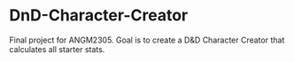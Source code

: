 # DnD-Character-Creator
Final project for ANGM2305. Goal is to create a D&amp;D Character Creator that calculates all starter stats.

